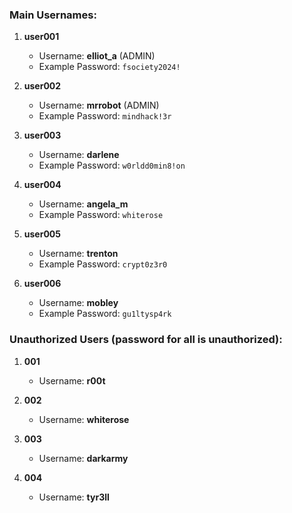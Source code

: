 ### **Main Usernames:**
1. **user001**  
   - Username: **elliot_a** (ADMIN)
   - Example Password: `fsociety2024!`

2. **user002**  
   - Username: **mrrobot** (ADMIN)
   - Example Password: `mindhack!3r`

3. **user003**  
   - Username: **darlene**  
   - Example Password: `w0rldd0min8!on`

4. **user004**  
   - Username: **angela_m**  
   - Example Password: `whiterose`

5. **user005**  
   - Username: **trenton**  
   - Example Password: `crypt0z3r0`

6. **user006**  
   - Username: **mobley**  
   - Example Password: `gu1ltysp4rk`

### **Unauthorized Users (password for all is unauthorized):**
1. **001**  
   - Username: **r00t**  

2. **002**  
   - Username: **whiterose**
    
3. **003**  
   - Username: **darkarmy**  

4. **004**  
   - Username: **tyr3ll**  

